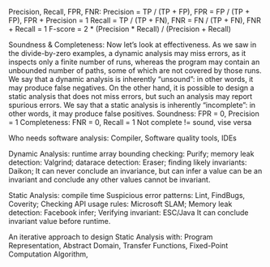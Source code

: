 
Precision, Recall, FPR, FNR:
Precision = TP / (TP + FP), FPR = FP / (TP + FP), FPR + Precision = 1
Recall = TP / (TP + FN), FNR = FN / (TP + FN), FNR + Recall = 1
F-score = 2 * (Precision * Recall) / (Precision + Recall)

Soundness & Completeness:
Now let’s look at effectiveness. As we saw in the divide-by-zero examples, a dynamic analysis may miss errors, as it inspects only a finite number of runs, whereas the program may contain an unbounded number of paths, some of which are not covered by those runs. We say that a dynamic analysis is inherently “unsound”: in other words, it may produce false negatives. On the other hand, it is possible to design a static analysis that does not miss errors, but such an analysis may report spurious errors. We say that a static analysis is inherently “incomplete”: in other words, it may produce false positives.
Soundness: FPR = 0, Precision = 1
Completeness: FNR = 0, Recall = 1
Not complete != sound, vise versa


Who needs software analysis: 
Compiler, Software quality tools, IDEs


Dynamic Analysis: runtime
	array bounding checking: Purify; 
	memory leak detection: Valgrind; 
	datarace detection: Eraser;
	finding likely invariants: Daikon;
It can never conclude an invariance, but can infer a value can be an invariant and conclude any other values cannot be invariant.

Static Analysis: compile time
	Suspicious error patterns: Lint, FindBugs, Coverity;
	Checking API usage rules: Microsoft SLAM;
	Memory leak detection: Facebook infer;
	Verifying invariant: ESC/Java
It can conclude invariant value before runtime.


An iterative approach to design Static Analysis with:
Program Representation, 
Abstract Domain, 
Transfer Functions, 
Fixed-Point Computation Algorithm,





